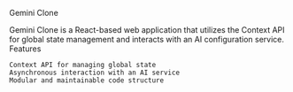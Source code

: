 Gemini Clone

Gemini Clone is a React-based web application that utilizes the Context API for global state management and interacts with an AI configuration service.
Features

    Context API for managing global state
    Asynchronous interaction with an AI service
    Modular and maintainable code structure
